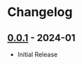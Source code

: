 # Changelog

## [0.0.1] - 2024-01

- Initial Release

[0.0.1]: https://github.com/swup/fragment-plugin/releases/tag/0.0.1
